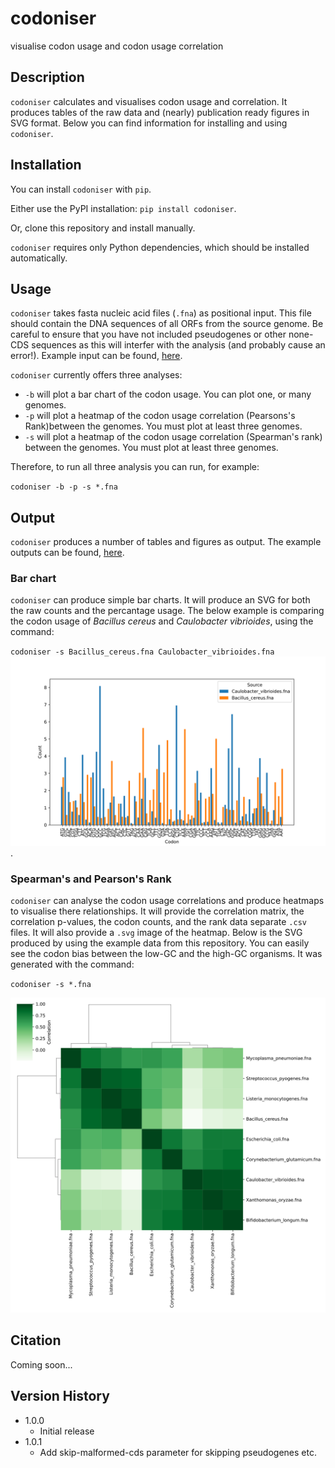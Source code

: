 # codoniser
visualise codon usage and codon usage correlation

## Description
`codoniser` calculates and visualises codon usage and correlation.
It produces tables of the raw data and (nearly) publication ready figures in SVG format.
Below you can find information for installing and using `codoniser`.

## Installation

You can install `codoniser` with `pip`.

Either use the PyPI installation: `pip install codoniser`.

Or, clone this repository and install manually. 

`codoniser` requires only Python dependencies, which should be installed automatically. 

## Usage

`codoniser` takes fasta nucleic acid files (`.fna`) as positional input. This file should contain the DNA sequences of all ORFs from the source genome.
Be careful to ensure that you have not included pseudogenes or other none-CDS sequences as this will interfer with the analysis (and probably cause an error!).
Example input can be found, [here](https://github.com/drboothtj/codoniser/tree/main/example_data/example_in).

`codoniser` currently offers three analyses:

-  `-b` will plot a bar chart of the codon usage. You can plot one, or many genomes.
-  `-p` will plot a heatmap of the codon usage correlation (Pearsons's Rank)between the genomes. You must plot at least three genomes.
-  `-s` will plot a heatmap of the codon usage correlation (Spearman's rank) between the genomes. You must plot at least three genomes.


Therefore, to run all three analysis you can run, for example:

`codoniser -b -p -s *.fna`

## Output
`codoniser` produces a number of tables and figures as output. 
The example outputs can be found, [here](https://github.com/drboothtj/codoniser/tree/main/example_data/example_out).

### Bar chart
`codoniser` can produce simple bar charts. It will produce an SVG for both the raw counts and the percantage usage. 
The below example is comparing the codon usage of  *Bacillus cereus* and *Caulobacter vibrioides*, using the command:

`codoniser -s Bacillus_cereus.fna Caulobacter_vibrioides.fna`
![example of codon usage bar chart](https://raw.githubusercontent.com/drboothtj/codoniser/main/example_data/example_out/barchart/barchart_percentages.svg).

### Spearman's and Pearson's Rank
`codoniser` can analyse the codon usage correlations and produce heatmaps to visualise there relationships. It will provide the correlation matrix, the correlation p-values, the codon counts, and the rank data separate `.csv` files. It will also provide a `.svg` image of the heatmap. Below is the SVG produced by using the example data from this repository. You can easily see the codon bias between the low-GC and the high-GC organisms. It was generated with the command:

`codoniser -s *.fna`

![example of spearman's rank heatmap](https://raw.githubusercontent.com/drboothtj/codoniser/main/example_data/example_out/spearmans/spearmans.svg)

## Citation
Coming soon...

## Version History
- 1.0.0
  - Initial release
- 1.0.1
  - Add skip-malformed-cds parameter for skipping pseudogenes etc.
